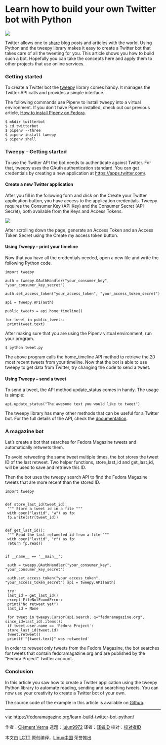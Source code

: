 Learn how to build your own Twitter bot with Python
======

![](https://fedoramagazine.org/wp-content/uploads/2018/07/twitterbot-816x345.jpg)

Twitter allows one to [share][1] blog posts and articles with the world. Using Python and the tweepy library makes it easy to create a Twitter bot that takes care of all the tweeting for you. This article shows you how to build such a bot. Hopefully you can take the concepts here and apply them to other projects that use online services.

### Getting started

To create a Twitter bot the [tweepy][2] library comes handy. It manages the Twitter API calls and provides a simple interface.

The following commands use Pipenv to install tweepy into a virtual environment. If you don’t have Pipenv installed, check out our previous article, [How to install Pipenv on Fedora][3].
```
$ mkdir twitterbot
$ cd twitterbot
$ pipenv --three
$ pipenv install tweepy
$ pipenv shell

```

### Tweepy – Getting started

To use the Twitter API the bot needs to authenticate against Twitter. For that, tweepy uses the OAuth authentication standard. You can get credentials by creating a new application at <https://apps.twitter.com/>.

#### Create a new Twitter application

After you fill in the following form and click on the Create your Twitter application button, you have access to the application credentials. Tweepy requires the Consumer Key (API Key) and the Consumer Secret (API Secret), both available from the Keys and Access Tokens.

![][4]

After scrolling down the page, generate an Access Token and an Access Token Secret using the Create my access token button.

#### Using Tweepy – print your timeline

Now that you have all the credentials needed, open a new file and write the following Python code.
```
import tweepy

auth = tweepy.OAuthHandler("your_consumer_key", "your_consumer_key_secret")

auth.set_access_token("your_access_token", "your_access_token_secret")

api = tweepy.API(auth)

public_tweets = api.home_timeline()

for tweet in public_tweets:
 print(tweet.text)

```

After making sure that you are using the Pipenv virtual environment, run your program.
```
$ python tweet.py

```

The above program calls the home_timeline API method to retrieve the 20 most recent tweets from your timeline. Now that the bot is able to use tweepy to get data from Twitter, try changing the code to send a tweet.

#### Using Tweepy – send a tweet

To send a tweet, the API method update_status comes in handy. The usage is simple:
```
api.update_status("The awesome text you would like to tweet")

```

The tweepy library has many other methods that can be useful for a Twitter bot. For the full details of the API, check the [documentation][5].

### A magazine bot

Let’s create a bot that searches for Fedora Magazine tweets and automatically retweets them.

To avoid retweeting the same tweet multiple times, the bot stores the tweet ID of the last retweet. Two helper functions, store_last_id and get_last_id, will be used to save and retrieve this ID.

Then the bot uses the tweepy search API to find the Fedora Magazine tweets that are more recent than the stored ID.
```
import tweepy


def store_last_id(tweet_id):
 """ Store a tweet id in a file """
 with open("lastid", "w") as fp:
 fp.write(str(tweet_id))


def get_last_id():
 """ Read the last retweeted id from a file """
 with open("lastid", "r") as fp:
 return fp.read()


if __name__ == '__main__':

 auth = tweepy.OAuthHandler("your_consumer_key", "your_consumer_key_secret")

 auth.set_access_token("your_access_token", "your_access_token_secret") api = tweepy.API(auth)

 try:
 last_id = get_last_id()
 except FileNotFoundError:
 print("No retweet yet")
 last_id = None

 for tweet in tweepy.Cursor(api.search, q="fedoramagazine.org", since_id=last_id).items():
 if tweet.user.name == 'Fedora Project':
 store_last_id(tweet.id)
 tweet.retweet()
 print(f'"{tweet.text}" was retweeted'

```

In order to retweet only tweets from the Fedora Magazine, the bot searches for tweets that contain fedoramagazine.org and are published by the “Fedora Project” Twitter account.

### Conclusion

In this article you saw how to create a Twitter application using the tweepy Python library to automate reading, sending and searching tweets. You can now use your creativity to create a Twitter bot of your own.

The source code of the example in this article is available on [Github][6].


--------------------------------------------------------------------------------

via: https://fedoramagazine.org/learn-build-twitter-bot-python/

作者：[Clément Verna][a]
选题：[lujun9972](https://github.com/lujun9972)
译者：[译者ID](https://github.com/译者ID)
校对：[校对者ID](https://github.com/校对者ID)

本文由 [LCTT](https://github.com/LCTT/TranslateProject) 原创编译，[Linux中国](https://linux.cn/) 荣誉推出

[a]:https://fedoramagazine.org
[1]:https://twitter.com
[2]:https://tweepy.readthedocs.io/en/v3.5.0/
[3]:https://fedoramagazine.org/install-pipenv-fedora/
[4]:https://fedoramagazine.org/wp-content/uploads/2018/07/Screenshot-from-2018-07-19-20-17-17.png
[5]:http://docs.tweepy.org/en/v3.5.0/api.html#id1
[6]:https://github.com/cverna/magabot
